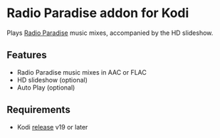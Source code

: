# Radio Paradise addon for Kodi

Plays [Radio Paradise][] music mixes, accompanied by the HD slideshow.

## Features

- Radio Paradise music mixes in AAC or FLAC
- HD slideshow (optional)
- Auto Play (optional)

## Requirements

- Kodi [release] v19 or later

[radio paradise]: https://radioparadise.com/
[release]: https://kodi.wiki/view/Releases

